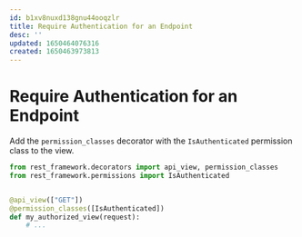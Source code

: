 ```yaml
---
id: b1xv8nuxd138gnu44ooqzlr
title: Require Authentication for an Endpoint
desc: ''
updated: 1650464076316
created: 1650463973813
---
```


# Require Authentication for an Endpoint

Add the `permission_classes` decorator with the `IsAuthenticated` permission class to the view.

```py
from rest_framework.decorators import api_view, permission_classes
from rest_framework.permissions import IsAuthenticated


@api_view(["GET"])
@permission_classes([IsAuthenticated])
def my_authorized_view(request):
    # ...
```
